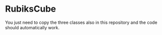 # RubiksCube
You just need to copy the three classes also in this repository and the code should automatically work.
